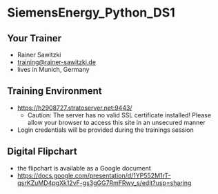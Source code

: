 # SiemensEnergy_Python_DS1

## Your Trainer

* Rainer Sawitzki
* training@rainer-sawitzki.de
* lives in Munich, Germany

## Training Environment

* https://h2908727.stratoserver.net:9443/
  * Caution: The server has no valid SSL certificate installed! Please allow your browser to access this site in an unsecured manner
* Login credentials will be provided during the trainings session

## Digital Flipchart

* the flipchart is available as a Google document
* https://docs.google.com/presentation/d/1YP552M1rT-qsrKZuMD4pgXk12vF-gs3gGG7RmFRwy_s/edit?usp=sharing
